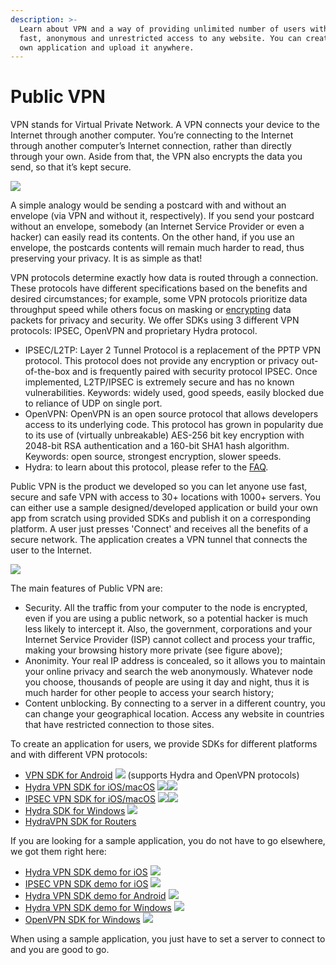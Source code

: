 ```yaml
---
description: >-
  Learn about VPN and a way of providing unlimited number of users with secure,
  fast, anonymous and unrestricted access to any website. You can create your
  own application and upload it anywhere.
---
```


# Public VPN

VPN stands for Virtual Private Network. A VPN connects your device to the Internet through another computer. You’re connecting to the Internet through another computer’s Internet connection, rather than directly through your own. Aside from that, the VPN also encrypts the data you send, so that it’s kept secure.

![](../../.gitbook/assets/vpn-general-hires.png)

A simple analogy would be sending a postcard with and without an envelope \(via VPN and without it, respectively\). If you send your postcard without an envelope, somebody \(an Internet Service Provider or even a hacker\) can easily read its contents. On the other hand, if you use an envelope, the postcards contents will remain much harder to read, thus preserving your privacy. It is as simple as that!

VPN protocols determine exactly how data is routed through a connection. These protocols have different specifications based on the benefits and desired circumstances; for example, some VPN protocols prioritize data throughput speed while others focus on masking or [encrypting](https://www.netmotionsoftware.com/blog/security/data-encryption-101/) data packets for privacy and security. We offer SDKs using 3 different VPN protocols: IPSEC, OpenVPN and proprietary Hydra protocol.

* IPSEC/L2TP: Layer 2 Tunnel Protocol is a replacement of the PPTP VPN protocol. This protocol does not provide any encryption or privacy out-of-the-box and is frequently paired with security protocol IPSEC. Once implemented, L2TP/IPSEC is extremely secure and has no known vulnerabilities. Keywords: widely used, good speeds, easily blocked due to reliance of UDP on single port.
* OpenVPN: OpenVPN is an open source protocol that allows developers access to its underlying code. This protocol has grown in popularity due to its use of \(virtually unbreakable\) AES-256 bit key encryption with 2048-bit RSA authentication and a 160-bit SHA1 hash algorithm. Keywords: open source, strongest encryption, slower speeds.
* Hydra: to learn about this protocol, please refer to the [FAQ](https://support.hotspotshield.com/hc/en-us/articles/360000374343-What-s-the-protocol-used-by-Hotspot-Shield-).

Public VPN is the product we developed so you can let anyone use fast, secure and safe VPN with access to 30+ locations with 1000+ servers. You can either use a sample designed/developed application or build your own app from scratch using provided SDKs and publish it on a corresponding platform. A user just presses 'Connect' and receives all the benefits of a secure network. The application creates a VPN tunnel that connects the user to the Internet.

![](../../.gitbook/assets/tunnel-final-version.png)

The main features of Public VPN are:

* Security. All the traffic from your computer to the node is encrypted, even if you are using a public network, so a potential hacker is much less likely to intercept it. Also, the government, corporations and your Internet Service Provider \(ISP\) cannot collect and process your traffic, making your browsing history more private \(see figure above\);
* Anonimity. Your real IP address is concealed, so it allows you to maintain your online privacy and search the web anonymously. Whatever node you choose, thousands of people are using it day and night, thus it is much harder for other people to access your search history;
* Content unblocking. By connecting to a server in a different country, you can change your geographical location. Access any website in countries that have restricted connection to those sites. 

To create an application for users, we provide SDKs for different platforms and with different VPN protocols: 

* [VPN SDK for Android](https://pango.gitbook.io/pango-platform/sdk/untitled) ![](../../.gitbook/assets/metronome-playstore-logo-png-clipart-thumbnail.jpg) \(supports Hydra and OpenVPN protocols\)
* [Hydra VPN SDK for iOS/macOS](https://pango.gitbook.io/pango-platform/sdk/hydra-vpn-sdk-for-ios) ![](../../.gitbook/assets/appstore-black-n-white.png)![](../../.gitbook/assets/apple-logo-computer-icons-png-favpng-wbktizskbkzbdeyzujybp9ke7.jpg) 
* [IPSEC VPN SDK for iOS/macOS](https://pango.gitbook.io/pango-platform/sdk/ipsec-vpn-sdk-for-ios-macos) ![](../../.gitbook/assets/appstore-black-n-white.png)![](../../.gitbook/assets/apple-logo-computer-icons-png-favpng-wbktizskbkzbdeyzujybp9ke7.jpg) 
* [Hydra SDK for Windows](https://pango.gitbook.io/pango-platform/sdk/hydra-sdk-for-windows) ![](../../.gitbook/assets/ms-store-black-n-white.png) 
* [HydraVPN SDK for Routers](https://pango.gitbook.io/pango-platform/sdk/hydravpn-sdk-for-routers)

If you are looking for a sample application, you do not have to go elsewhere, we got them right here:

* [Hydra VPN SDK demo for iOS](https://pango.gitbook.io/pango-platform/demo-applications/untitled) ![](../../.gitbook/assets/appstore-black-n-white.png) 
* [IPSEC VPN SDK demo for iOS](https://pango.gitbook.io/pango-platform/demo-applications/ipsec-vpn-sdk-demo-for-ios) ![](../../.gitbook/assets/appstore-black-n-white.png) 
* [Hydra VPN SDK demo for Android](https://pango.gitbook.io/pango-platform/demo-applications/anchorfree-hydra-vpn-sdk-demo-for-android) ![](../../.gitbook/assets/metronome-playstore-logo-png-clipart-thumbnail.jpg) 
* [Hydra VPN SDK demo for Windows](https://pango.gitbook.io/pango-platform/demo-applications/hydra-vpn-sdk-demo-for-windows) ![](../../.gitbook/assets/ms-store-black-n-white.png) 
* [OpenVPN SDK for Windows](https://pango.gitbook.io/pango-platform/demo-applications/openvpn-sdk-for-windows) ![](../../.gitbook/assets/ms-store-black-n-white.png) 

When using a sample application, you just have to set a server to connect to and you are good to go.

